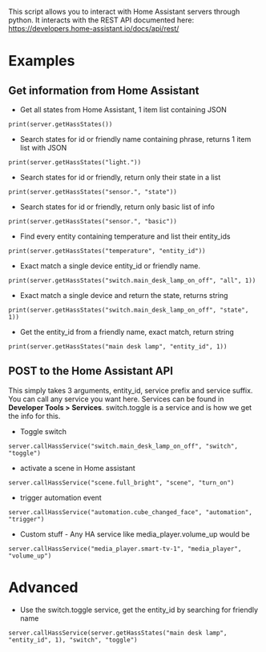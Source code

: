 This script allows you to interact with Home Assistant servers through python. It interacts with the REST API documented here: https://developers.home-assistant.io/docs/api/rest/

# Examples

## Get information from Home Assistant

* Get all states from Home Assistant, 1 item list containing JSON

`print(server.getHassStates())`
* Search states for id or friendly name containing phrase, returns 1 item list with JSON

`print(server.getHassStates("light."))`
* Search states for id or friendly, return only their state in a list

`print(server.getHassStates("sensor.", "state"))`
* Search states for id or friendly, return only basic list of info

`print(server.getHassStates("sensor.", "basic"))`
* Find every entity containing temperature and list their entity_ids

`print(server.getHassStates("temperature", "entity_id"))`
* Exact match a single device entity_id or friendly name.

`print(server.getHassStates("switch.main_desk_lamp_on_off", "all", 1))`
* Exact match a single device and return the state, returns string

`print(server.getHassStates("switch.main_desk_lamp_on_off", "state", 1))`
* Get the entity_id from a friendly name, exact match, return string

`print(server.getHassStates("main desk lamp", "entity_id", 1))`
 
## POST to the Home Assistant API
This simply takes 3 arguments, entity_id, service prefix and service suffix. You can call any service you want here. Services can be found in **Developer Tools > Services**. switch.toggle is a service and is how we get the info for this.

* Toggle switch

`server.callHassService("switch.main_desk_lamp_on_off", "switch", "toggle")`
* activate a scene in Home assistant

`server.callHassService("scene.full_bright", "scene", "turn_on")`
* trigger automation event

`server.callHassService("automation.cube_changed_face", "automation", "trigger")`
* Custom stuff - Any HA service like media_player.volume_up would be

`server.callHassService("media_player.smart-tv-1", "media_player", "volume_up")`

# Advanced
* Use the switch.toggle service, get the entity_id by searching for friendly name

`server.callHassService(server.getHassStates("main desk lamp", "entity_id", 1), "switch", "toggle")`
